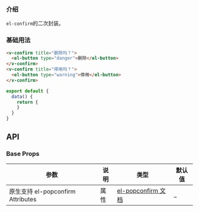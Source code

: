 ### 介绍

`el-confirm`的二次封装。

### 基础用法

```html
<v-confirm title="删除吗？">
  <el-button type="danger">删除</el-button>
</v-confirm>
<v-confirm title="停用吗？">
  <el-button type="warning">停用</el-button>
</v-confirm>
```

```js
export default {
  data() {
    return {
    }
  }
}
```

## API

### Base Props

| 参数   | 说明           | 类型      | 默认值 |
| ------ | -------------- | --------- | ------ |
| 原生支持 el-popconfirm Attributes | 属性 | [el-popconfirm 文档](https://element.eleme.cn/#/zh-CN/component/popconfirm#attributes)  | _   |